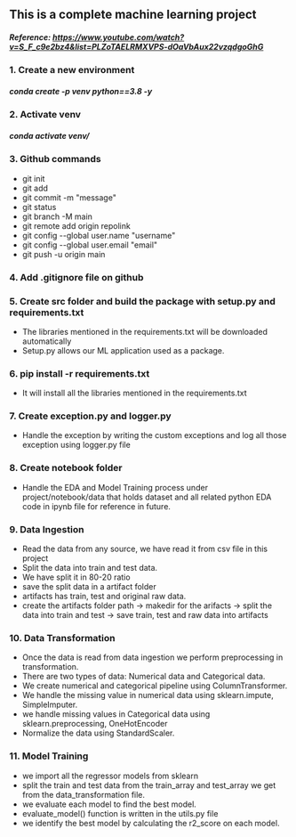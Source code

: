 ## This is a complete machine learning project

##### Reference: https://www.youtube.com/watch?v=S_F_c9e2bz4&list=PLZoTAELRMXVPS-dOaVbAux22vzqdgoGhG 

### 1. Create a new environment
##### conda create -p venv python==3.8 -y

### 2. Activate venv
##### conda activate venv/

### 3. Github commands

 - git init
 - git add
 - git commit -m "message"
 - git status
 - git branch -M main
 - git remote add origin repolink
 - git config --global user.name "username" 
 - git config --global user.email "email"
 - git push -u origin main

### 4. Add .gitignore file on github

### 5. Create src folder and build the package with setup.py and requirements.txt
- The libraries mentioned in the requirements.txt will be downloaded automatically
- Setup.py allows our ML application used as a package.

### 6. pip install -r requirements.txt
- It will install all the libraries mentioned in the requirements.txt

### 7. Create exception.py and logger.py 
- Handle the exception by writing the custom exceptions and log all those exception using logger.py file

### 8. Create notebook folder 
- Handle the EDA and Model Training process under project/notebook/data that holds dataset and all related python EDA code in ipynb file for reference in future.

### 9. Data Ingestion 
- Read the data from any source, we have read it from csv file in this project
- Split the data into train and test data.
- We have split it in 80-20 ratio
- save the split data in a artifact folder
- artifacts has train, test and original raw data.
- create the artifacts folder path -> makedir for the arifacts -> split the data into train and test -> save train, test and raw data into artifacts

### 10. Data Transformation
- Once the data is read from data ingestion we perform preprocessing in transformation.
- There are two types of data: Numerical data and Categorical data.
- We create numerical and categorical pipeline using ColumnTransformer.
- We handle the missing value in numerical data using sklearn.impute, SimpleImputer.
- we handle missing values in Categorical data using sklearn.preprocessing, OneHotEncoder 
- Normalize the data using StandardScaler.

### 11. Model Training
- we import all the regressor models from sklearn
- split the train and test data from the train_array and test_array we get from the data_transformation file.
- we evaluate each model to find the best model.
- evaluate_model() function is written in the utils.py file
- we identify the best model by calculating the r2_score on each model.



